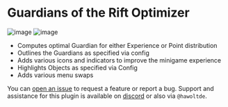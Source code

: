 # Guardians of the Rift Optimizer

![image](https://img.shields.io/endpoint?url=https://api.runelite.net/pluginhub/shields/rank/plugin/guardians-of-the-rift-optimizer)
![image](https://img.shields.io/endpoint?url=https://api.runelite.net/pluginhub/shields/installs/plugin/guardians-of-the-rift-optimizer)

* Computes optimal Guardian for either Experience or Point distribution
* Outlines the Guardians as specified via config
* Adds various icons and indicators to improve the minigame experience
* Highlights Objects as specified via Config
* Adds various menu swaps

You can [open an issue](https://github.com/hawolt/guardian-of-the-rift/issues/new) to request a feature or report a bug.
Support and assistance for this plugin is available on [discord](https://discord.gg/4s8w3UXDAf) or also via `@hawoltde`.

